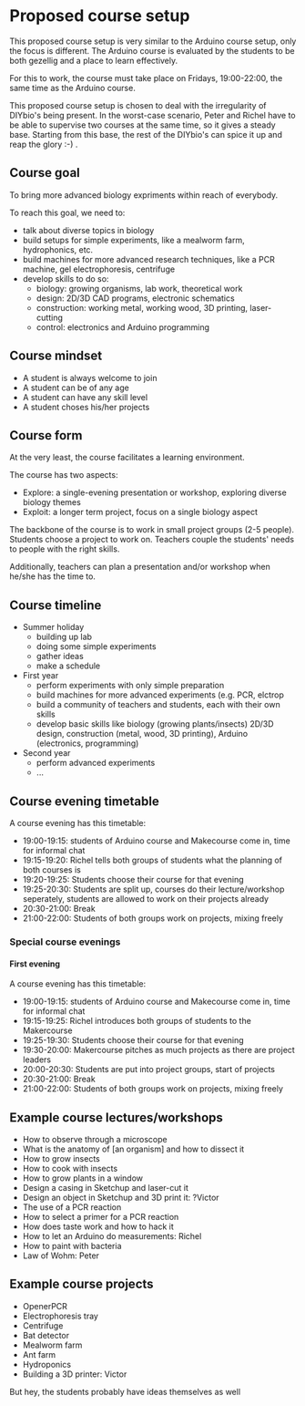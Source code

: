 # Proposed course setup

This proposed course setup is very similar to the Arduino course setup, only the focus is different. The Arduino course is evaluated by the students to be both gezellig and a place to learn effectively.

For this to work, the course must take place on Fridays, 19:00-22:00, the same time as the Arduino course.

This proposed course setup is chosen to deal with the irregularity of DIYbio's being present. In the worst-case scenario, Peter and Richel have to be able to supervise two courses at the same time, so it gives a steady base. Starting from this base, the rest of the DIYbio's can spice it up and reap the glory :-) . 

## Course goal

To bring more advanced biology expriments within reach of everybody.

To reach this goal, we need to:
 * talk about diverse topics in biology
 * build setups for simple experiments, like a mealworm farm, hydrophonics, etc.
 * build machines for more advanced research techniques, like a PCR machine, gel electrophoresis, centrifuge
 * develop skills to do so:
   * biology: growing organisms, lab work, theoretical work
   * design: 2D/3D CAD programs, electronic schematics
   * construction: working metal, working wood, 3D printing, laser-cutting
   * control: electronics and Arduino programming

## Course mindset

 * A student is always welcome to join
 * A student can be of any age
 * A student can have any skill level
 * A student choses his/her projects

## Course form

At the very least, the course facilitates a learning environment.

The course has two aspects:
  * Explore: a single-evening presentation or workshop, exploring diverse biology themes
  * Exploit: a longer term project, focus on a single biology aspect 

The backbone of the course is to work in small project groups (2-5 people). Students choose a project to work on. Teachers couple the students' needs to people with the right skills.

Additionally, teachers can plan a presentation and/or workshop when he/she has the time to.

## Course timeline

 * Summer holiday
   * building up lab
   * doing some simple experiments
   * gather ideas
   * make a schedule 
 * First year
   * perform experiments with only simple preparation
   * build machines for more advanced experiments (e.g. PCR, elctrop
   * build a community of teachers and students, each with their own skills 
   * develop basic skills like biology (growing plants/insects)  2D/3D design, construction (metal, wood, 3D printing), Arduino (electronics, programming)
 * Second year
   * perform advanced experiments
   * ...


## Course evening timetable

A course evening has this timetable:
 * 19:00-19:15: students of Arduino course and Makecourse come in, time for informal chat
 * 19:15-19:20: Richel tells both groups of students what the planning of both courses is
 * 19:20-19:25: Students choose their course for that evening
 * 19:25-20:30: Students are split up, courses do their lecture/workshop seperately, students are allowed to work on their projects already
 * 20:30-21:00: Break
 * 21:00-22:00: Students of both groups work on projects, mixing freely

### Special course evenings

#### First evening

A course evening has this timetable:
 * 19:00-19:15: students of Arduino course and Makecourse come in, time for informal chat
 * 19:15-19:25: Richel introduces both groups of students to the Makercourse
 * 19:25-19:30: Students choose their course for that evening
 * 19:30-20:00: Makercourse pitches as much projects as there are project leaders
 * 20:00-20:30: Students are put into project groups, start of projects
 * 20:30-21:00: Break
 * 21:00-22:00: Students of both groups work on projects, mixing freely

## Example course lectures/workshops

  * How to observe through a microscope
  * What is the anatomy of [an organism] and how to dissect it
  * How to grow insects
  * How to cook with insects
  * How to grow plants in a window
  * Design a casing in Sketchup and laser-cut it
  * Design an object in Sketchup and 3D print it: ?Victor
  * The use of a PCR reaction
  * How to select a primer for a PCR reaction
  * How does taste work and how to hack it
  * How to let an Arduino do measurements: Richel
  * How to paint with bacteria
  * Law of Wohm: Peter

## Example course projects

  * OpenerPCR
  * Electrophoresis tray
  * Centrifuge
  * Bat detector
  * Mealworm farm
  * Ant farm
  * Hydroponics
  * Building a 3D printer: Victor

But hey, the students probably have ideas themselves as well
